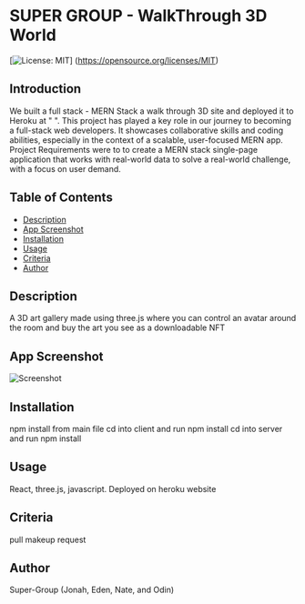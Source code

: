 # SUPER GROUP - WalkThrough 3D World
[![License: MIT](https://img.shields.io/badge/License-MIT-yellow.svg)]
(https://opensource.org/licenses/MIT) 

## Introduction

We built a full stack - MERN Stack a walk through 3D site and deployed it to Heroku at " ". This project has played a key role in our journey to becoming a full-stack web developers. It showcases collaborative skills and coding abilities, especially in the context of a scalable, user-focused MERN app. Project Requirements were to to create a MERN stack single-page application that works with real-world data to solve a real-world challenge, with a focus on user demand.

## Table of Contents
- [Description](#description)
- [App Screenshot](#appscreenshot)
- [Installation](#installation) 
- [Usage](#usage)
- [Criteria](#Criteria)
- [Author](#author)

## Description

A 3D art gallery made using three.js where you can control an avatar around the room and buy the art you see as a downloadable NFT

## App Screenshot

![Screenshot]()

## Installation

npm install from main file
cd into client and run npm install
cd into server and run npm install

## Usage
React, three.js, javascript.
Deployed on heroku website

## Criteria
pull makeup request

## Author
Super-Group (Jonah, Eden, Nate, and Odin)

